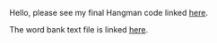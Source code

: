 Hello, please see my final Hangman code linked [here](https://github.com/hksong2/hksong2.github.io/blob/019941466ac4897af80119503bde3813c251cfc3/_posts/CS_Final_Project_Hangman.ipynb).

The word bank text file is linked [here](https://github.com/hksong2/hksong2.github.io/blob/019941466ac4897af80119503bde3813c251cfc3/_posts/word_bank.txt).
